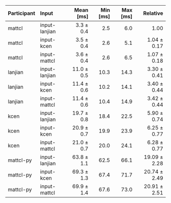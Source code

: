 | Participant | Input | Mean [ms] | Min [ms] | Max [ms] | Relative |
|:---|:---|---:|---:|---:|---:|
| mattcl | input-lanjian | 3.3 ± 0.4 | 2.5 | 6.0 | 1.00 |
| mattcl | input-kcen | 3.5 ± 0.4 | 2.6 | 5.1 | 1.04 ± 0.17 |
| mattcl | input-mattcl | 3.6 ± 0.4 | 2.6 | 6.5 | 1.07 ± 0.18 |
| lanjian | input-lanjian | 11.0 ± 0.5 | 10.3 | 14.3 | 3.30 ± 0.41 |
| lanjian | input-kcen | 11.4 ± 0.6 | 10.2 | 14.1 | 3.40 ± 0.44 |
| lanjian | input-mattcl | 11.4 ± 0.6 | 10.4 | 14.9 | 3.42 ± 0.44 |
| kcen | input-lanjian | 19.7 ± 0.8 | 18.4 | 22.5 | 5.90 ± 0.74 |
| kcen | input-kcen | 20.9 ± 0.7 | 19.9 | 23.9 | 6.25 ± 0.77 |
| kcen | input-mattcl | 21.0 ± 0.7 | 20.0 | 24.1 | 6.28 ± 0.77 |
| mattcl-py | input-lanjian | 63.8 ± 1.1 | 62.5 | 66.1 | 19.09 ± 2.28 |
| mattcl-py | input-kcen | 69.3 ± 1.3 | 67.4 | 71.7 | 20.74 ± 2.49 |
| mattcl-py | input-mattcl | 69.9 ± 1.4 | 67.6 | 73.0 | 20.91 ± 2.51 |
